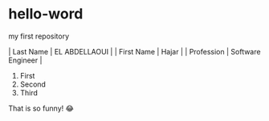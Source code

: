 # hello-word
my first repository

| Last Name | EL ABDELLAOUI |
| First Name | Hajar |
| Profession | Software Engineer |

1. First 
2. Second 
3. Third 

That is so funny! :joy:
